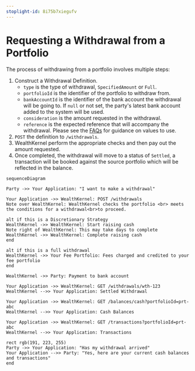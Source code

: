 ```yaml
---
stoplight-id: 8i75b7xiegufv
---
```


# Requesting a Withdrawal from a Portfolio

The process of withdrawing from a portfolio involves multiple steps:

1. Construct a Withdrawal Definition.
    - `type` is the type of withdrawal, `SpecifiedAmount` or `Full`.
    - `portfolioId` is the identifier of the portfolio to withdraw from.
    - `bankAccountId` is the identifier of the bank account the withdrawal will be going to. If `null` or not set, the party's latest bank account added to the system will be used. 
    - `consideration` is the amount requested in the withdrawal.
    - `reference` is the expected reference that will accompany the withdrawal. Please see the [FAQs](docs/withdrawals/FAQs.md) for guidance on values to use.
2. `POST` the definition to `/withdrawals`.
3. WealthKernel perform the appropriate checks and then pay out the amount requested.
5. Once completed, the withdrawal will move to a status of `Settled`, a transaction will be booked against the source portfolio which will be reflected in the balance.

```mermaid
sequenceDiagram

Party ->> Your Application: "I want to make a withdrawal"

Your Application ->> WealthKernel: POST /withdrawals
Note over WealthKernel: WealthKernel checks the portfolio <br> meets the conditions for a withdrawal<br>to proceed.

alt if this is a Discretionary Strategy
WealthKernel ->> WealthKernel: Start raising cash
Note right of WealthKernel: This may take days to complete
WealthKernel ->> WealthKernel: Complete raising cash
end

alt if this is a full withdrawal
WealthKernel ->> Your Fee Portfolio: Fees charged and credited to your fee portfolio
end

WealthKernel ->> Party: Payment to bank account

Your Application ->> WealthKernel: GET /withdrawals/wth-123
WealthKernel -->> Your Application: Settled Withdrawal

Your Application ->> WealthKernel: GET /balances/cash?portfolioId=prt-abc
WealthKernel -->> Your Application: Cash Balances

Your Application ->> WealthKernel: GET /transactions?portfolioId=prt-abc
WealthKernel -->> Your Application: Transactions

rect rgb(191, 223, 255)
Party ->> Your Application: "Has my withdrawal arrived"
Your Application -->> Party: "Yes, here are your current cash balances and transactions"
end
```